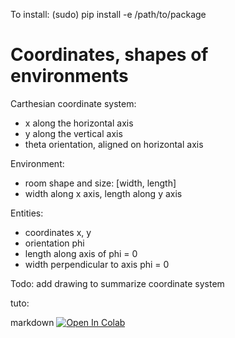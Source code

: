 To install: 
(sudo) pip install -e /path/to/package

# Coordinates, shapes of environments

Carthesian coordinate system:
- x along the horizontal axis
- y along the vertical axis
- theta orientation, aligned on horizontal axis


Environment:
- room shape and size: [width, length]
- width along x axis, length along y axis

Entities:
- coordinates x, y
- orientation phi
- length along axis of phi = 0
- width perpendicular to axis phi = 0

Todo: add drawing to summarize coordinate system

tuto:

markdown
[![Open In Colab](https://colab.research.google.com/assets/colab-badge.svg)]( https://colab.research.google.com/github/mgarciaortiz/simple_playgrounds/blob/master/tutorials/test.ipynb)